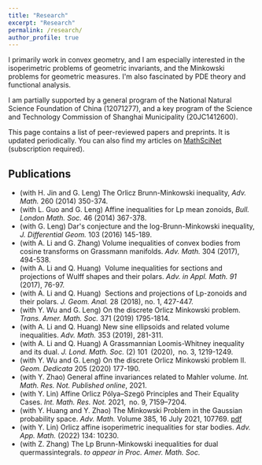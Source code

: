 ```yaml
---
title: "Research"
excerpt: "Research"
permalink: /research/
author_profile: true
---
```


I primarily work in convex geometry, and I am especially interested in the isoperimetric problems of geometric invariants, and the Minkowski problems for geometric measures. I'm also fascinated by PDE theory and functional analysis. 

I am partially supported by a general program of the National Natural Science Foundation of China (12071277), and a key program of the Science and Technology Commission of Shanghai Municipality (20JC1412600).

This page contains a list of peer-reviewed papers and preprints. It is updated periodically. You can also find my articles  on <u><a href="https://mathscinet.ams.org/mathscinet/MRAuthorID/1060858">MathSciNet</a></u> (subscription required).

## Publications
- (with H. Jin and G. Leng) The Orlicz Brunn-Minkowski inequality, *Adv. Math.* 260 (2014) 350-374.
- (with L. Guo and G. Leng) Affine inequalities for Lp mean zonoids, *Bull. London Math. Soc.* 46 (2014) 367-378.
- (with G. Leng) Dar's conjecture and the log-Brunn-Minkowski inequality, *J. Differential Geom.* 103 (2016) 145-189.
- (with A. Li and G. Zhang) Volume inequalities of convex bodies from cosine transforms on Grassmann manifolds. *Adv. Math.* 304 (2017), 494-538.
- (with A. Li and Q. Huang)  Volume inequalities for sections and projections of Wulff shapes and their polars. *Adv. in Appl. Math. 91* (2017), 76-97.
- (with A. Li and Q. Huang)  Sections and projections of Lp-zonoids and their polars. *J. Geom. Anal.* 28 (2018), no. 1, 427-447.
- (with Y. Wu and G. Leng) On the discrete Orlicz Minkowski problem. *Trans. Amer. Math. Soc.* 371 (2019) 1795-1814.
- (with A. Li and Q. Huang) New sine ellipsoids and related volume inequalities. *Adv. Math.* 353 (2019), 281-311.
- (with A. Li and Q. Huang) A Grassmannian Loomis-Whitney inequality and its dual. *J. Lond. Math. Soc.* (2) 101 (2020), no. 3, 1219-1249.
- (with Y. Wu and G. Leng) On the discrete Orlicz Minkowski problem II. *Geom. Dedicata* 205 (2020) 177-190.
- (with Y. Zhao) General affine invariances related to Mahler volume. *Int. Math. Res. Not. Published online*, 2021.
- (with Y. Lin) Affine Orlicz Pólya–Szegö Principles and Their Equality Cases.  *Int. Math. Res. Not.* 2021, no. 9, 7159–7204. 
- (with Y. Huang and Y. Zhao) The Minkowski Problem in the Gaussian probability space. *Adv. Math.* Volume 385, 16 July 2021, 107769. [pdf](/files/GaussianMP.pdf)
- (with Y. Lin) Orlicz affine isoperimetric inequalities for star bodies. *Adv. App. Math.* (2022) 134: 10230.
- (with Z. Zhang) The Lp Brunn-Minkowski inequalities for dual quermassintegrals.  *to appear in Proc. Amer. Math. Soc.*




